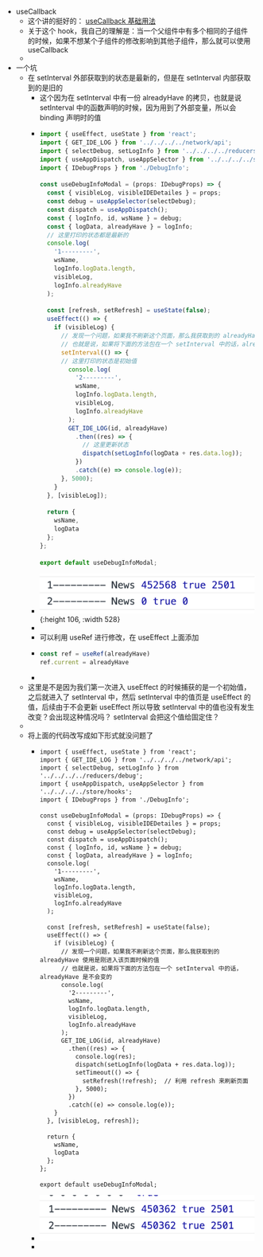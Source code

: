 - useCallback
	- 这个讲的挺好的： [useCallback 基础用法](https://github.com/puxiao/react-hook-tutorial/blob/master/10%20useCallback%E5%9F%BA%E7%A1%80%E7%94%A8%E6%B3%95.md)
	- 关于这个 hook，我自己的理解是：当一个父组件中有多个相同的子组件的时候，如果不想某个子组件的修改影响到其他子组件，那么就可以使用 useCallback
	-
- 一个坑
	- 在 setInterval 外部获取到的状态是最新的，但是在 setInterval 内部获取到的是旧的
		- 这个因为在 setInterval 中有一份 alreadyHave 的拷贝，也就是说 setInterval 中的函数声明的时候，因为用到了外部变量，所以会 binding 声明时的值
		- ```js
		  import { useEffect, useState } from 'react';
		  import { GET_IDE_LOG } from '../../../../network/api';
		  import { selectDebug, setLogInfo } from '../../../../reducers/debug';
		  import { useAppDispatch, useAppSelector } from '../../../../store/hooks';
		  import { IDebugProps } from './DebugInfo';
		  
		  const useDebugInfoModal = (props: IDebugProps) => {
		    const { visibleLog, visibleIDEDetailes } = props;
		    const debug = useAppSelector(selectDebug);
		    const dispatch = useAppDispatch();
		    const { logInfo, id, wsName } = debug;
		    const { logData, alreadyHave } = logInfo;
		    // 这里打印的状态都是最新的
		    console.log(
		      '1---------',
		      wsName,
		      logInfo.logData.length,
		      visibleLog,
		      logInfo.alreadyHave
		    );
		  
		    const [refresh, setRefresh] = useState(false);
		    useEffect(() => {
		      if (visibleLog) {
		        // 发现一个问题，如果我不刷新这个页面，那么我获取到的 alreadyHave 使用是刚进入该页面时候的值
		        // 也就是说，如果将下面的方法包在一个 setInterval 中的话，alreadyHave 是不会变的
		        setInterval(() => {
		  	    // 这里打印的状态是初始值
		          console.log(
		            '2---------',
		            wsName,
		            logInfo.logData.length,
		            visibleLog,
		            logInfo.alreadyHave
		          );
		          GET_IDE_LOG(id, alreadyHave)
		            .then((res) => {
		              // 这里更新状态
		              dispatch(setLogInfo(logData + res.data.log));
		            })
		            .catch((e) => console.log(e));
		        }, 5000);
		      }
		    }, [visibleLog]);
		  
		    return {
		      wsName,
		      logData
		    };
		  };
		  
		  export default useDebugInfoModal;
		  
		  ```
		- ![image.png](../assets/image_1647340768801_0.png){:height 106, :width 528}
		-
		- 可以利用 useRef 进行修改，在 useEffect 上面添加
		- ```js
		  const ref = useRef(alreadyHave)
		  ref.current = alreadyHave
		  ```
		-
	- 这里是不是因为我们第一次进入 useEffect 的时候捕获的是一个初始值，之后就进入了 setInterval 中，然后 setInterval 中的值页是 useEffect 的值，后续由于不会更新 useEffect 所以导致 setInterval 中的值也没有发生改变？会出现这种情况吗？ setInterval 会把这个值给固定住？
	-
	- 将上面的代码改写成如下形式就没问题了
		- ```
		  import { useEffect, useState } from 'react';
		  import { GET_IDE_LOG } from '../../../../network/api';
		  import { selectDebug, setLogInfo } from '../../../../reducers/debug';
		  import { useAppDispatch, useAppSelector } from '../../../../store/hooks';
		  import { IDebugProps } from './DebugInfo';
		  
		  const useDebugInfoModal = (props: IDebugProps) => {
		    const { visibleLog, visibleIDEDetailes } = props;
		    const debug = useAppSelector(selectDebug);
		    const dispatch = useAppDispatch();
		    const { logInfo, id, wsName } = debug;
		    const { logData, alreadyHave } = logInfo;
		    console.log(
		      '1---------',
		      wsName,
		      logInfo.logData.length,
		      visibleLog,
		      logInfo.alreadyHave
		    );
		  
		    const [refresh, setRefresh] = useState(false);
		    useEffect(() => {
		      if (visibleLog) {
		        // 发现一个问题，如果我不刷新这个页面，那么我获取到的 alreadyHave 使用是刚进入该页面时候的值
		        // 也就是说，如果将下面的方法包在一个 setInterval 中的话，alreadyHave 是不会变的
		        console.log(
		          '2---------',
		          wsName,
		          logInfo.logData.length,
		          visibleLog,
		          logInfo.alreadyHave
		        );
		        GET_IDE_LOG(id, alreadyHave)
		          .then((res) => {
		            console.log(res);
		            dispatch(setLogInfo(logData + res.data.log));
		            setTimeout(() => {
		              setRefresh(!refresh);  // 利用 refresh 来刷新页面
		            }, 5000);
		          })
		          .catch((e) => console.log(e));
		      }
		    }, [visibleLog, refresh]);
		  
		    return {
		      wsName,
		      logData
		    };
		  };
		  
		  export default useDebugInfoModal;
		  
		  ```
		- ![image.png](../assets/image_1647340712053_0.png)
		-